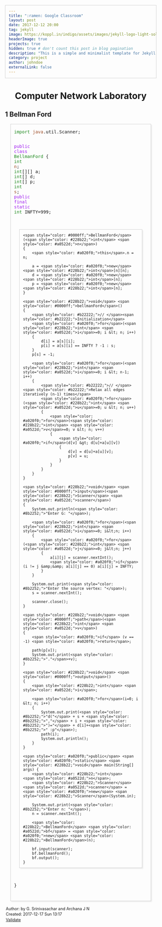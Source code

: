 ```yaml
---
title: ":ramen: Google Classroom"
layout: post
date: 2017-12-12 20:00
tag: jekyll
image: https://koppl.in/indigo/assets/images/jekyll-logo-light-solid.png
headerImage: true
projects: true
hidden: true # don't count this post in blog pagination
description: "This is a simple and minimalist template for Jekyll for those who likes to eat noodles."
category: project
author: johndoe
externalLink: false
---
```


<body>
<div id="content">
<h1 class="title">Computer Network Laboratory</h1>

<div id="outline-container-orgec66cf5" class="outline-2">
<h2 id="orgec66cf5"><span class="section-number-2">1</span> Bellman Ford</h2>
<div class="outline-text-2" id="text-1">
<div class="org-src-container">
<pre class="src src-C++"><span style="color: #228b22;">import</span> <span style="color: #a0522d;">java</span>.util.Scanner;

<span style="color: #a020f0;">public</span> <span style="color: #a020f0;">class</span> <span style="color: #228b22;">BellmanFord</span> {
    <span style="color: #228b22;">int</span> <span style="color: #a0522d;">n</span>;
    <span style="color: #228b22;">int</span>[][] a;
    <span style="color: #228b22;">int</span>[]   d;
    <span style="color: #228b22;">int</span>[]   p;
    <span style="color: #228b22;">int</span> <span style="color: #a0522d;">s</span>;
    <span style="color: #a020f0;">public</span> <span style="color: #a020f0;">final</span> <span style="color: #a020f0;">static</span> <span style="color: #228b22;">int</span> INFTY=999;

    <span style="color: #0000ff;">BellmanFord</span>(<span style="color: #228b22;">int</span> <span style="color: #a0522d;">n</span>)
    {
        <span style="color: #a020f0;">this</span>.n = n;

        a = <span style="color: #a020f0;">new</span> <span style="color: #228b22;">int</span>[n][n];
        d = <span style="color: #a020f0;">new</span> <span style="color: #228b22;">int</span>[n];
        p = <span style="color: #a020f0;">new</span> <span style="color: #228b22;">int</span>[n];
    }

    <span style="color: #228b22;">void</span> <span style="color: #0000ff;">bellmanFord</span>()
    {
        <span style="color: #b22222;">// </span><span style="color: #b22222;">Initialization</span>
        <span style="color: #a020f0;">for</span>(<span style="color: #228b22;">int</span> <span style="color: #a0522d;">i</span>=0; i &lt; n; i++)
        {
            d[i] = a[s][i];
            p[i] = a[s][i] == INFTY ? -1 : s;
        }
        p[s] = -1;

        <span style="color: #a020f0;">for</span>(<span style="color: #228b22;">int</span> <span style="color: #a0522d;">i</span>=0; i &lt; n-1; i++)
        {
            <span style="color: #b22222;">// </span><span style="color: #b22222;">Relax all edges iteratively (n-1) times</span>
            <span style="color: #a020f0;">for</span>(<span style="color: #228b22;">int</span> <span style="color: #a0522d;">u</span>=0; u &lt; n; u++)
            {
                <span style="color: #a020f0;">for</span>(<span style="color: #228b22;">int</span> <span style="color: #a0522d;">v</span>=0; v &lt; n; v++)
                {
                    <span style="color: #a020f0;">if</span>(d[v] &gt; d[u]+a[u][v])
                    {
                        d[v] = d[u]+a[u][v];
                        p[v] = u;
                    }
                }
            }
        }
    }

    <span style="color: #228b22;">void</span> <span style="color: #0000ff;">input</span>(<span style="color: #228b22;">Scanner</span> <span style="color: #a0522d;">scanner</span>)
    {
        System.out.println(<span style="color: #8b2252;">"Enter G: "</span>);

        <span style="color: #a020f0;">for</span>(<span style="color: #228b22;">int</span> <span style="color: #a0522d;">i</span>=0; i&lt;n; i++)
        {   
            <span style="color: #a020f0;">for</span>(<span style="color: #228b22;">int</span> <span style="color: #a0522d;">j</span>=0; j&lt;n; j++)
            {
                a[i][j] = scanner.nextInt();
                <span style="color: #a020f0;">if</span> (i != j &amp;&amp; a[i][j] == 0) a[i][j] = INFTY;
            }
        }

        System.out.print(<span style="color: #8b2252;">"Enter the source vertex: "</span>);
        s = scanner.nextInt();

        scanner.close();
    }

    <span style="color: #228b22;">void</span> <span style="color: #0000ff;">path</span>(<span style="color: #228b22;">int</span> <span style="color: #a0522d;">v</span>)
    {
        <span style="color: #a020f0;">if</span> (v == -1) <span style="color: #a020f0;">return</span>;

        path(p[v]);
        System.out.print(<span style="color: #8b2252;">"."</span>+v);
    }

    <span style="color: #228b22;">void</span> <span style="color: #0000ff;">output</span>()
    {
        <span style="color: #228b22;">int</span> <span style="color: #a0522d;">i</span>;

        <span style="color: #a020f0;">for</span>(i=0; i &lt; n; i++)
        {
            System.out.print(<span style="color: #8b2252;">"d("</span> + s + <span style="color: #8b2252;">","</span> + i + <span style="color: #8b2252;">")="</span> + d[i]+<span style="color: #8b2252;">" :p"</span>);
            path(i);
            System.out.println();
        }
    }

    <span style="color: #a020f0;">public</span> <span style="color: #a020f0;">static</span> <span style="color: #228b22;">void</span> main(String[] args) {
        <span style="color: #228b22;">int</span>         <span style="color: #a0522d;">n</span>;
        <span style="color: #228b22;">Scanner</span> <span style="color: #a0522d;">scanner</span> = <span style="color: #a020f0;">new</span> <span style="color: #228b22;">Scanner</span>(System.in);

        System.out.print(<span style="color: #8b2252;">"Enter n: "</span>);
        n = scanner.nextInt();

        <span style="color: #228b22;">BellmanFord</span> <span style="color: #a0522d;">bf</span> = <span style="color: #a020f0;">new</span> <span style="color: #228b22;">BellmanFord</span>(n);

        bf.input(scanner);
        bf.bellmanFord();
        bf.output();
    }
}


</pre>
</div>
</div>
</div>
</div>
<div id="postamble" class="status">
<p class="author">Author: by G. Srinivasachar and Archana J N</p>
<p class="date">Created: 2017-12-17 Sun 13:17</p>
<p class="validation"><a href="http://validator.w3.org/check?uri=referer">Validate</a></p>
</div>
</body>

<?xml version="1.0" encoding="utf-8"?>
<!DOCTYPE html PUBLIC "-//W3C//DTD XHTML 1.0 Strict//EN"
"http://www.w3.org/TR/xhtml1/DTD/xhtml1-strict.dtd">
<html xmlns="http://www.w3.org/1999/xhtml" lang="en" xml:lang="en">
<head>
<!-- 2017-12-14 Thu 20:16 -->
<meta http-equiv="Content-Type" content="text/html;charset=utf-8" />
<meta name="viewport" content="width=device-width, initial-scale=1" />
<title>Google Classroom</title>
<meta name="generator" content="Org mode" />
<meta name="author" content="G. Srinivasachar" />
<style type="text/css">
 <!--/*--><![CDATA[/*><!--*/
  .title  { text-align: center;
             margin-bottom: .2em; }
  .subtitle { text-align: center;
              font-size: medium;
              font-weight: bold;
              margin-top:0; }
  .todo   { font-family: monospace; color: red; }
  .done   { font-family: monospace; color: green; }
  .priority { font-family: monospace; color: orange; }
  .tag    { background-color: #eee; font-family: monospace;
            padding: 2px; font-size: 80%; font-weight: normal; }
  .timestamp { color: #bebebe; }
  .timestamp-kwd { color: #5f9ea0; }
  .org-right  { margin-left: auto; margin-right: 0px;  text-align: right; }
  .org-left   { margin-left: 0px;  margin-right: auto; text-align: left; }
  .org-center { margin-left: auto; margin-right: auto; text-align: center; }
  .underline { text-decoration: underline; }
  #postamble p, #preamble p { font-size: 90%; margin: .2em; }
  p.verse { margin-left: 3%; }
  pre {
    border: 1px solid #ccc;
    box-shadow: 3px 3px 3px #eee;
    padding: 8pt;
    font-family: monospace;
    overflow: auto;
    margin: 1.2em;
  }
  pre.src {
    position: relative;
    overflow: visible;
    padding-top: 1.2em;
  }
  pre.src:before {
    display: none;
    position: absolute;
    background-color: white;
    top: -10px;
    right: 10px;
    padding: 3px;
    border: 1px solid black;
  }
  pre.src:hover:before { display: inline;}
  /* Languages per Org manual */
  pre.src-asymptote:before { content: 'Asymptote'; }
  pre.src-awk:before { content: 'Awk'; }
  pre.src-C:before { content: 'C'; }
  /* pre.src-C++ doesn't work in CSS */
  pre.src-clojure:before { content: 'Clojure'; }
  pre.src-css:before { content: 'CSS'; }
  pre.src-D:before { content: 'D'; }
  pre.src-ditaa:before { content: 'ditaa'; }
  pre.src-dot:before { content: 'Graphviz'; }
  pre.src-calc:before { content: 'Emacs Calc'; }
  pre.src-emacs-lisp:before { content: 'Emacs Lisp'; }
  pre.src-fortran:before { content: 'Fortran'; }
  pre.src-gnuplot:before { content: 'gnuplot'; }
  pre.src-haskell:before { content: 'Haskell'; }
  pre.src-hledger:before { content: 'hledger'; }
  pre.src-java:before { content: 'Java'; }
  pre.src-js:before { content: 'Javascript'; }
  pre.src-latex:before { content: 'LaTeX'; }
  pre.src-ledger:before { content: 'Ledger'; }
  pre.src-lisp:before { content: 'Lisp'; }
  pre.src-lilypond:before { content: 'Lilypond'; }
  pre.src-lua:before { content: 'Lua'; }
  pre.src-matlab:before { content: 'MATLAB'; }
  pre.src-mscgen:before { content: 'Mscgen'; }
  pre.src-ocaml:before { content: 'Objective Caml'; }
  pre.src-octave:before { content: 'Octave'; }
  pre.src-org:before { content: 'Org mode'; }
  pre.src-oz:before { content: 'OZ'; }
  pre.src-plantuml:before { content: 'Plantuml'; }
  pre.src-processing:before { content: 'Processing.js'; }
  pre.src-python:before { content: 'Python'; }
  pre.src-R:before { content: 'R'; }
  pre.src-ruby:before { content: 'Ruby'; }
  pre.src-sass:before { content: 'Sass'; }
  pre.src-scheme:before { content: 'Scheme'; }
  pre.src-screen:before { content: 'Gnu Screen'; }
  pre.src-sed:before { content: 'Sed'; }
  pre.src-sh:before { content: 'shell'; }
  pre.src-sql:before { content: 'SQL'; }
  pre.src-sqlite:before { content: 'SQLite'; }
  /* additional languages in org.el's org-babel-load-languages alist */
  pre.src-forth:before { content: 'Forth'; }
  pre.src-io:before { content: 'IO'; }
  pre.src-J:before { content: 'J'; }
  pre.src-makefile:before { content: 'Makefile'; }
  pre.src-maxima:before { content: 'Maxima'; }
  pre.src-perl:before { content: 'Perl'; }
  pre.src-picolisp:before { content: 'Pico Lisp'; }
  pre.src-scala:before { content: 'Scala'; }
  pre.src-shell:before { content: 'Shell Script'; }
  pre.src-ebnf2ps:before { content: 'ebfn2ps'; }
  /* additional language identifiers per "defun org-babel-execute"
       in ob-*.el */
  pre.src-cpp:before  { content: 'C++'; }
  pre.src-abc:before  { content: 'ABC'; }
  pre.src-coq:before  { content: 'Coq'; }
  pre.src-groovy:before  { content: 'Groovy'; }
  /* additional language identifiers from org-babel-shell-names in
     ob-shell.el: ob-shell is the only babel language using a lambda to put
     the execution function name together. */
  pre.src-bash:before  { content: 'bash'; }
  pre.src-csh:before  { content: 'csh'; }
  pre.src-ash:before  { content: 'ash'; }
  pre.src-dash:before  { content: 'dash'; }
  pre.src-ksh:before  { content: 'ksh'; }
  pre.src-mksh:before  { content: 'mksh'; }
  pre.src-posh:before  { content: 'posh'; }
  /* Additional Emacs modes also supported by the LaTeX listings package */
  pre.src-ada:before { content: 'Ada'; }
  pre.src-asm:before { content: 'Assembler'; }
  pre.src-caml:before { content: 'Caml'; }
  pre.src-delphi:before { content: 'Delphi'; }
  pre.src-html:before { content: 'HTML'; }
  pre.src-idl:before { content: 'IDL'; }
  pre.src-mercury:before { content: 'Mercury'; }
  pre.src-metapost:before { content: 'MetaPost'; }
  pre.src-modula-2:before { content: 'Modula-2'; }
  pre.src-pascal:before { content: 'Pascal'; }
  pre.src-ps:before { content: 'PostScript'; }
  pre.src-prolog:before { content: 'Prolog'; }
  pre.src-simula:before { content: 'Simula'; }
  pre.src-tcl:before { content: 'tcl'; }
  pre.src-tex:before { content: 'TeX'; }
  pre.src-plain-tex:before { content: 'Plain TeX'; }
  pre.src-verilog:before { content: 'Verilog'; }
  pre.src-vhdl:before { content: 'VHDL'; }
  pre.src-xml:before { content: 'XML'; }
  pre.src-nxml:before { content: 'XML'; }
  /* add a generic configuration mode; LaTeX export needs an additional
     (add-to-list 'org-latex-listings-langs '(conf " ")) in .emacs */
  pre.src-conf:before { content: 'Configuration File'; }

  table { border-collapse:collapse; }
  caption.t-above { caption-side: top; }
  caption.t-bottom { caption-side: bottom; }
  td, th { vertical-align:top;  }
  th.org-right  { text-align: center;  }
  th.org-left   { text-align: center;   }
  th.org-center { text-align: center; }
  td.org-right  { text-align: right;  }
  td.org-left   { text-align: left;   }
  td.org-center { text-align: center; }
  dt { font-weight: bold; }
  .footpara { display: inline; }
  .footdef  { margin-bottom: 1em; }
  .figure { padding: 1em; }
  .figure p { text-align: center; }
  .inlinetask {
    padding: 10px;
    border: 2px solid gray;
    margin: 10px;
    background: #ffffcc;
  }
  #org-div-home-and-up
   { text-align: right; font-size: 70%; white-space: nowrap; }
  textarea { overflow-x: auto; }
  .linenr { font-size: smaller }
  .code-highlighted { background-color: #ffff00; }
  .org-info-js_info-navigation { border-style: none; }
  #org-info-js_console-label
    { font-size: 10px; font-weight: bold; white-space: nowrap; }
  .org-info-js_search-highlight
    { background-color: #ffff00; color: #000000; font-weight: bold; }
  .org-svg { width: 90%; }
  /*]]>*/-->
</style>
<link rel="stylesheet" type="text/css" href="css/bootstrap.min.css"  media="screen"/>
<link rel="stylesheet" type="text/css" href="css/bootstrap-reponsive.min.css"/>
<style type="text/css">body{ max-width:50%; margin:auto;}</style>

<script type="text/javascript" src="http://orgmode.org/org-info.js">
/**
 *
 * @source: http://orgmode.org/org-info.js
 *
 * @licstart  The following is the entire license notice for the
 *  JavaScript code in http://orgmode.org/org-info.js.
 *
 * Copyright (C) 2012-2017 Free Software Foundation, Inc.
 *
 *
 * The JavaScript code in this tag is free software: you can
 * redistribute it and/or modify it under the terms of the GNU
 * General Public License (GNU GPL) as published by the Free Software
 * Foundation, either version 3 of the License, or (at your option)
 * any later version.  The code is distributed WITHOUT ANY WARRANTY;
 * without even the implied warranty of MERCHANTABILITY or FITNESS
 * FOR A PARTICULAR PURPOSE.  See the GNU GPL for more details.
 *
 * As additional permission under GNU GPL version 3 section 7, you
 * may distribute non-source (e.g., minimized or compacted) forms of
 * that code without the copy of the GNU GPL normally required by
 * section 4, provided you include this license notice and a URL
 * through which recipients can access the Corresponding Source.
 *
 * @licend  The above is the entire license notice
 * for the JavaScript code in http://orgmode.org/org-info.js.
 *
 */
</script>

<script type="text/javascript">

/*
@licstart  The following is the entire license notice for the
JavaScript code in this tag.

Copyright (C) 2012-2017 Free Software Foundation, Inc.

The JavaScript code in this tag is free software: you can
redistribute it and/or modify it under the terms of the GNU
General Public License (GNU GPL) as published by the Free Software
Foundation, either version 3 of the License, or (at your option)
any later version.  The code is distributed WITHOUT ANY WARRANTY;
without even the implied warranty of MERCHANTABILITY or FITNESS
FOR A PARTICULAR PURPOSE.  See the GNU GPL for more details.

As additional permission under GNU GPL version 3 section 7, you
may distribute non-source (e.g., minimized or compacted) forms of
that code without the copy of the GNU GPL normally required by
section 4, provided you include this license notice and a URL
through which recipients can access the Corresponding Source.


@licend  The above is the entire license notice
for the JavaScript code in this tag.
*/

<!--/*--><![CDATA[/*><!--*/
org_html_manager.set("TOC_DEPTH", "3");
org_html_manager.set("LINK_HOME", "");
org_html_manager.set("LINK_UP", "");
org_html_manager.set("LOCAL_TOC", "0");
org_html_manager.set("VIEW_BUTTONS", "0");
org_html_manager.set("MOUSE_HINT", "#dddddd");
org_html_manager.set("FIXED_TOC", "0");
org_html_manager.set("TOC", "0");
org_html_manager.set("VIEW", "slide");
org_html_manager.setup();  // activate after the parameters are set
/*]]>*///-->
</script>
<script type="text/javascript">
/*
@licstart  The following is the entire license notice for the
JavaScript code in this tag.

Copyright (C) 2012-2017 Free Software Foundation, Inc.

The JavaScript code in this tag is free software: you can
redistribute it and/or modify it under the terms of the GNU
General Public License (GNU GPL) as published by the Free Software
Foundation, either version 3 of the License, or (at your option)
any later version.  The code is distributed WITHOUT ANY WARRANTY;
without even the implied warranty of MERCHANTABILITY or FITNESS
FOR A PARTICULAR PURPOSE.  See the GNU GPL for more details.

As additional permission under GNU GPL version 3 section 7, you
may distribute non-source (e.g., minimized or compacted) forms of
that code without the copy of the GNU GPL normally required by
section 4, provided you include this license notice and a URL
through which recipients can access the Corresponding Source.


@licend  The above is the entire license notice
for the JavaScript code in this tag.
*/
<!--/*--><![CDATA[/*><!--*/
 function CodeHighlightOn(elem, id)
 {
   var target = document.getElementById(id);
   if(null != target) {
     elem.cacheClassElem = elem.className;
     elem.cacheClassTarget = target.className;
     target.className = "code-highlighted";
     elem.className   = "code-highlighted";
   }
 }
 function CodeHighlightOff(elem, id)
 {
   var target = document.getElementById(id);
   if(elem.cacheClassElem)
     elem.className = elem.cacheClassElem;
   if(elem.cacheClassTarget)
     target.className = elem.cacheClassTarget;
 }
/*]]>*///-->
</script>
</head>
<body>